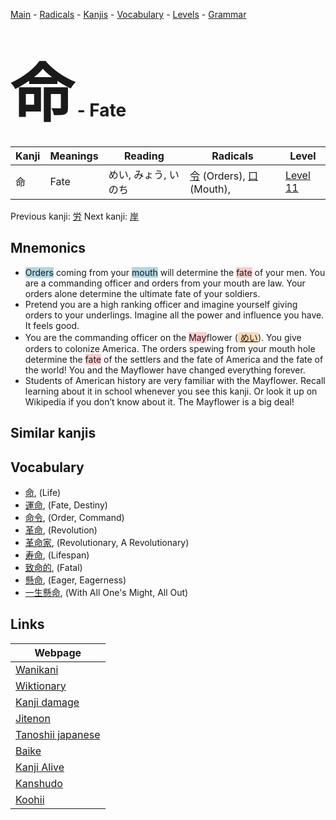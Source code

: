 <style> bigfont {font-size: 100px}</style>
[Main](../README.md) -
[Radicals](../radicals.md) -
[Kanjis](../kanjis.md) -
[Vocabulary](../vocabulary.md) -
[Levels](../levels.md) -
[Grammar](../grammar.md)
# <bigfont> 命</bigfont> - Fate 

| Kanji | Meanings | Reading | Radicals | Level |
| --- | --- | --- | --- | --- |
| 命 | Fate | めい, みょう, いのち | [令](../radicals/令.md) (Orders), [口](../radicals/口.md) (Mouth),  | [Level 11](../levels/wk_level11.md) |

Previous kanji: [労](労.md) Next kanji: [岸](岸.md) 

## Mnemonics
 * <span style="background-color:#ADD8E6"> Orders</span> coming from your <span style="background-color:#ADD8E6"> mouth</span> will determine the <span style="background-color:#ffcccb"> fate</span> of your men. You are a commanding officer and orders from your mouth are law. Your orders alone determine the ultimate fate of your soldiers.
* Pretend you are a high ranking officer and imagine yourself giving orders to your underlings. Imagine all the power and influence you have. It feels good.
* You are the commanding officer on the <span style="background-color:#ffcccb"> May</span>flower (<span style="background-color:#fed8b1"> [めい](https://jisho.org/search/めい)</span>). You give orders to colonize America. The orders spewing from your mouth hole determine the <span style="background-color:#ffcccb"> fate</span> of the settlers and the fate of America and the fate of the world! You and the Mayflower have changed everything forever.
* Students of American history are very familiar with the Mayflower. Recall learning about it in school whenever you see this kanji. Or look it up on Wikipedia if you don’t know about it. The Mayflower is a big deal!


## Similar kanjis
 


## Vocabulary
 * [命](../vocabulary/命.md), (Life)
* [運命](../vocabulary/命.md), (Fate, Destiny)
* [命令](../vocabulary/命.md), (Order, Command)
* [革命](../vocabulary/命.md), (Revolution)
* [革命家](../vocabulary/命.md), (Revolutionary, A Revolutionary)
* [寿命](../vocabulary/命.md), (Lifespan)
* [致命的](../vocabulary/命.md), (Fatal)
* [懸命](../vocabulary/命.md), (Eager, Eagerness)
* [一生懸命](../vocabulary/命.md), (With All One's Might, All Out)



## Links 

| Webpage |
| --- |
| [Wanikani          ](https://www.wanikani.com/kanji/命) |
| [Wiktionary        ](https://en.wiktionary.org/wiki/命) |
| [Kanji damage      ](http://www.kanjidamage.com/kanji/search?utf8=✓&q=命) |
| [Jitenon           ](https://jitenon.com/kanji/命) |
| [Tanoshii japanese ](https://www.tanoshiijapanese.com/dictionary/kanji.cfm?k=命) |
| [Baike             ](https://baike.baidu.com/item/命) |
| [Kanji Alive       ](https://app.kanjialive.com/命) |
| [Kanshudo          ](https://www.kanshudo.com/searchmn?q=命) |
| [Koohii            ](https://kanji.koohii.com/study/kanji/命) |
